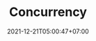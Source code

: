 ---
title: "Concurrency"
date: 2021-12-21T05:00:47+07:00
authors: ["Admin"]
summary: "Memahami concurrency dan cara menggunakannya di golang"
draft: true
tags: [go]
categories: [golang-dasar]
---